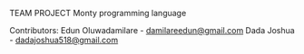 TEAM PROJECT 
Monty programming language

Contributors:
Edun Oluwadamilare - damilareedun@gmail.com
Dada Joshua - dadajoshua518@gmail.com
